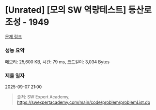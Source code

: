 # [Unrated] [모의 SW 역량테스트] 등산로 조성 - 1949 

[문제 링크](https://swexpertacademy.com/main/code/problem/problemDetail.do?contestProbId=AV5PoOKKAPIDFAUq) 

### 성능 요약

메모리: 25,600 KB, 시간: 79 ms, 코드길이: 3,034 Bytes

### 제출 일자

2025-09-07 21:00



> 출처: SW Expert Academy, https://swexpertacademy.com/main/code/problem/problemList.do